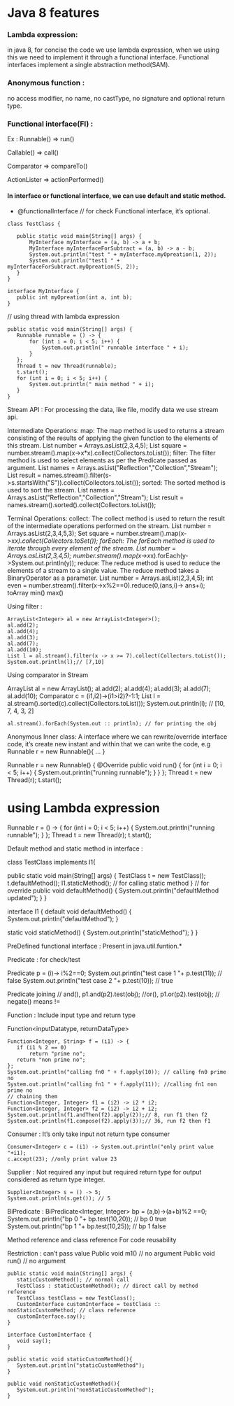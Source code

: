 # Java 8 features
### Lambda expression:
 in java 8, for concise the code we use lambda expression, when we using this we need to implement it through a functional interface. Functional interfaces implement a single abstraction method(SAM).  

### Anonymous function :
no access modifier, no name, no castType, no signature and optional return type.
  
### Functional interface(FI) : 
Ex : 
Runnable() ⇒ run()

Callable() => call()

Comparator => compareTo()

ActionLister ⇒ actionPerformed()

#### In interface or functional interface, we can use default and static method.
* @functionalInterface // for check Functional interface, it’s optional.

```
class TestClass {

   public static void main(String[] args) {
       MyInterface myInterface = (a, b) -> a + b;
       MyInterface myInterfaceForSubtract = (a, b) -> a - b;
       System.out.println("test " + myInterface.myOpreation(1, 2));
       System.out.println("test1 " + myInterfaceForSubtract.myOpreation(5, 2));
   }
}

interface MyInterface {
   public int myOpreation(int a, int b);
}

```

// using thread with lambda expression

```
public static void main(String[] args) {
   Runnable runnable = () -> {
       for (int i = 0; i < 5; i++) {
           System.out.println(" runnable interface " + i);
       }
   };
   Thread t = new Thread(runnable);
   t.start();
   for (int i = 0; i < 5; i++) {
       System.out.println(" main method " + i);
   }
}
```
Stream API :
For processing the data, like file, modify data we use stream api.

Intermediate Operations:
map: The map method is used to returns a stream consisting of the results of applying the given function to the elements of this stream.
List number = Arrays.asList(2,3,4,5);
List square = number.stream().map(x->x*x).collect(Collectors.toList());
filter: The filter method is used to select elements as per the Predicate passed as argument.
List names = Arrays.asList("Reflection","Collection","Stream");
List result = names.stream().filter(s->s.startsWith("S")).collect(Collectors.toList());
sorted: The sorted method is used to sort the stream.
List names = Arrays.asList("Reflection","Collection","Stream");
List result = names.stream().sorted().collect(Collectors.toList());

Terminal Operations:
collect: The collect method is used to return the result of the intermediate operations performed on the stream.
List number = Arrays.asList(2,3,4,5,3);
Set square = number.stream().map(x->x*x).collect(Collectors.toSet());
forEach: The forEach method is used to iterate through every element of the stream.
List number = Arrays.asList(2,3,4,5);
number.stream().map(x->x*x).forEach(y->System.out.println(y));
reduce: The reduce method is used to reduce the elements of a stream to a single value.
The reduce method takes a BinaryOperator as a parameter.
List number = Arrays.asList(2,3,4,5);
int even = number.stream().filter(x->x%2==0).reduce(0,(ans,i)-> ans+i);
toArray
min()
max()

Using filter :
```
ArrayList<Integer> al = new ArrayList<Integer>();
al.add(2);
al.add(4);
al.add(3);
al.add(7);
al.add(10);
List l = al.stream().filter(x -> x >= 7).collect(Collectors.toList());
System.out.println(l);// [7,10]

```
Using comparator in Stream

ArrayList<Integer> al = new ArrayList<Integer>();
al.add(2);
al.add(4);
al.add(3);
al.add(7);
al.add(10);
Comparator<Integer> c = (i1,i2)->(i1>i2)?-1:1;
List l = al.stream().sorted(c).collect(Collectors.toList());
System.out.println(l); // [10, 7, 4, 3, 2]

```
al.stream().forEach(System.out :: println); // for printing the obj
```

Anonymous Inner class:
A interface where we can rewrite/override interface code, it’s create new instant and within that we can write the code, e.g
Runnable r = new Runnable(){
...
}

Runnable r = new Runnable() {
   @Override
   public void run() {
       for (int i = 0; i < 5; i++) {
           System.out.println("running runnable");
       }
   }
};
Thread t = new Thread(r);
t.start();

# using Lambda expression

Runnable r = () -> {
   for (int i = 0; i < 5; i++) {
       System.out.println("running runnable");
   }
};
Thread t = new Thread(r);
t.start();

Default method and static method in interface :

class TestClass implements I1{

   public static void main(String[] args) {
       TestClass t = new TestClass();
       t.defaultMethod();
       I1.staticMethod(); // for calling static method
   }
   // for override
   public void defaultMethod() {
       System.out.println("defaultMethod updated");
   }
}

interface I1 { 
   default void defaultMethod() {
       System.out.println("defaultMethod");
   }

   static void staticMethod() {
       System.out.println("staticMethod");
   }
}

PreDefined functional interface :
Present in java.util.funtion.*

Predicate : for check/test

Predicate <Integer> p = (i)-> i%2==0;
System.out.println("test case 1 "+ p.test(11)); // false
System.out.println("test case 2 "+ p.test(10)); // true


Predicate joining 
// and(), 
p1.and(p2).test(obj);
//or(),
p1.or(p2).test(obj);
// negate() means !=

Function :
Include input type and return type

Function<inputDatatype, returnDataType>

```
Function<Integer, String> f = (i1) -> {
   if (i1 % 2 == 0)
       return "prime no";
   return "non prime no";
};
System.out.println("calling fn0 " + f.apply(10)); // calling fn0 prime no
System.out.println("calling fn1 " + f.apply(11)); //calling fn1 non prime no
// chaining them
Function<Integer, Integer> f1 = (i2) -> i2 * i2;
Function<Integer, Integer> f2 = (i2) -> i2 + i2;
System.out.println(f1.andThen(f2).apply(2));// 8, run f1 then f2
System.out.println(f1.compose(f2).apply(3));// 36, run f2 then f1
```
Consumer :
It’s only take input not return type
consumer<inputType>
```
Consumer<Integer> c = (i1) -> System.out.println("only print value "+i1);
c.accept(23); //only print value 23

```
Supplier :
Not required any input but required return type for output considered as return type integer.

```
Supplier<Integer> s = () -> 5;
System.out.println(s.get()); // 5

```
BiPredicate :
BiPredicate<Integer, Integer> bp = (a,b)->(a+b)%2 ==0;
System.out.println("bp 0 "+ bp.test(10,20)); // bp 0 true
System.out.println("bp 1 "+ bp.test(10,25)); // bp 1 false


Method reference and class reference 
For code reusability

Restriction : can’t pass value
Public void m1() // no argument 
Public void run() // no argument 
```
public static void main(String[] args) {
   staticCustomMethod(); // normal call
   TestClass : staticCustomMethod(); // direct call by method reference
   TestClass testClass = new TestClass();
   CustomInterface customInterface = testClass :: nonStaticCustomMethod; // class reference
   customInterface.say();
}

interface CustomInterface {
   void say();
}

public static void staticCustomMethod(){
   System.out.println("staticCustomMethod");
}

public void nonStaticCustomMethod(){
   System.out.println("nonStaticCustomMethod");
}

```










 


